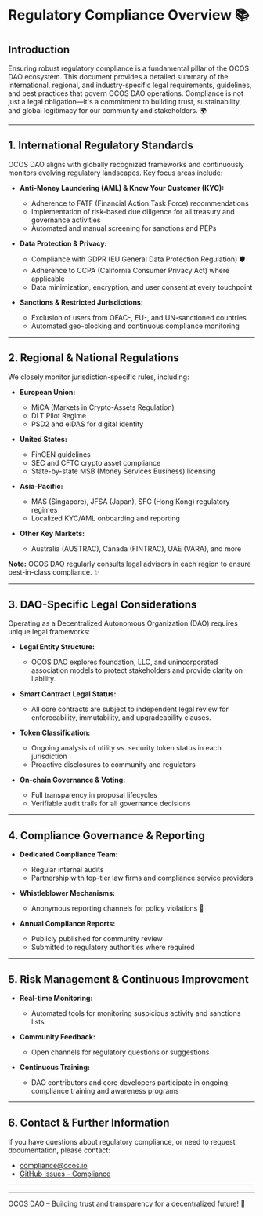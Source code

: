 # Regulatory Compliance Overview 📚

## Introduction

Ensuring robust regulatory compliance is a fundamental pillar of the OCOS DAO ecosystem. This document provides a detailed summary of the international, regional, and industry-specific legal requirements, guidelines, and best practices that govern OCOS DAO operations. Compliance is not just a legal obligation—it's a commitment to building trust, sustainability, and global legitimacy for our community and stakeholders. 🌍

---

## 1. International Regulatory Standards

OCOS DAO aligns with globally recognized frameworks and continuously monitors evolving regulatory landscapes. Key focus areas include:

- **Anti-Money Laundering (AML) & Know Your Customer (KYC):**
  - Adherence to FATF (Financial Action Task Force) recommendations
  - Implementation of risk-based due diligence for all treasury and governance activities
  - Automated and manual screening for sanctions and PEPs

- **Data Protection & Privacy:**
  - Compliance with GDPR (EU General Data Protection Regulation) 🛡️
  - Adherence to CCPA (California Consumer Privacy Act) where applicable
  - Data minimization, encryption, and user consent at every touchpoint

- **Sanctions & Restricted Jurisdictions:**
  - Exclusion of users from OFAC-, EU-, and UN-sanctioned countries
  - Automated geo-blocking and continuous compliance monitoring

---

## 2. Regional & National Regulations

We closely monitor jurisdiction-specific rules, including:

- **European Union:**  
  - MiCA (Markets in Crypto-Assets Regulation)  
  - DLT Pilot Regime  
  - PSD2 and eIDAS for digital identity

- **United States:**  
  - FinCEN guidelines  
  - SEC and CFTC crypto asset compliance  
  - State-by-state MSB (Money Services Business) licensing

- **Asia-Pacific:**  
  - MAS (Singapore), JFSA (Japan), SFC (Hong Kong) regulatory regimes  
  - Localized KYC/AML onboarding and reporting
  
- **Other Key Markets:**  
  - Australia (AUSTRAC), Canada (FINTRAC), UAE (VARA), and more

**Note:** OCOS DAO regularly consults legal advisors in each region to ensure best-in-class compliance. ✨

---

## 3. DAO-Specific Legal Considerations

Operating as a Decentralized Autonomous Organization (DAO) requires unique legal frameworks:

- **Legal Entity Structure:**  
  - OCOS DAO explores foundation, LLC, and unincorporated association models to protect stakeholders and provide clarity on liability.

- **Smart Contract Legal Status:**  
  - All core contracts are subject to independent legal review for enforceability, immutability, and upgradeability clauses.

- **Token Classification:**  
  - Ongoing analysis of utility vs. security token status in each jurisdiction  
  - Proactive disclosures to community and regulators

- **On-chain Governance & Voting:**  
  - Full transparency in proposal lifecycles  
  - Verifiable audit trails for all governance decisions

---

## 4. Compliance Governance & Reporting

- **Dedicated Compliance Team:**  
  - Regular internal audits  
  - Partnership with top-tier law firms and compliance service providers

- **Whistleblower Mechanisms:**  
  - Anonymous reporting channels for policy violations 🚨

- **Annual Compliance Reports:**  
  - Publicly published for community review  
  - Submitted to regulatory authorities where required

---

## 5. Risk Management & Continuous Improvement

- **Real-time Monitoring:**  
  - Automated tools for monitoring suspicious activity and sanctions lists

- **Community Feedback:**  
  - Open channels for regulatory questions or suggestions

- **Continuous Training:**  
  - DAO contributors and core developers participate in ongoing compliance training and awareness programs

---

## 6. Contact & Further Information

If you have questions about regulatory compliance, or need to request documentation, please contact:

- compliance@ocos.io
- [GitHub Issues – Compliance](https://github.com/OCOSToken/OCOS-DAO/issues)

---


---

OCOS DAO – Building trust and transparency for a decentralized future! 🚀
